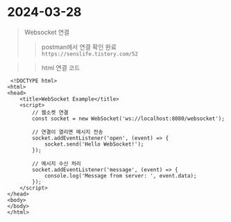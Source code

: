 # 2024-03-28

> Websocket 연결
>
> > postman에서 연결 확인 완료 <br> `https://senslife.tistory.com/52`

> > html 연결 코드 <br>

```
 <!DOCTYPE html>
<html>
<head>
    <title>WebSocket Example</title>
    <script>
        // 웹소켓 연결
        const socket = new WebSocket('ws://localhost:8080/websocket');

        // 연결이 열리면 메시지 전송
        socket.addEventListener('open', (event) => {
            socket.send('Hello WebSocket!');
        });

        // 메시지 수신 처리
        socket.addEventListener('message', (event) => {
            console.log('Message from server: ', event.data);
        });
    </script>
</head>
<body>
</body>
</html>
```
